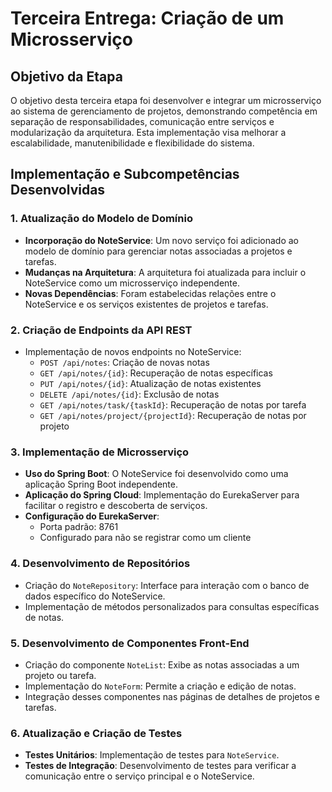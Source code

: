 # Terceira Entrega: Criação de um Microsserviço

## Objetivo da Etapa

O objetivo desta terceira etapa foi desenvolver e integrar um microsserviço ao sistema de gerenciamento de projetos, demonstrando competência em separação de responsabilidades, comunicação entre serviços e modularização da arquitetura. Esta implementação visa melhorar a escalabilidade, manutenibilidade e flexibilidade do sistema.

## Implementação e Subcompetências Desenvolvidas

### 1. Atualização do Modelo de Domínio

- **Incorporação do NoteService**: Um novo serviço foi adicionado ao modelo de domínio para gerenciar notas associadas a projetos e tarefas.
- **Mudanças na Arquitetura**: A arquitetura foi atualizada para incluir o NoteService como um microsserviço independente.
- **Novas Dependências**: Foram estabelecidas relações entre o NoteService e os serviços existentes de projetos e tarefas.

### 2. Criação de Endpoints da API REST

- Implementação de novos endpoints no NoteService:
  - `POST /api/notes`: Criação de novas notas
  - `GET /api/notes/{id}`: Recuperação de notas específicas
  - `PUT /api/notes/{id}`: Atualização de notas existentes
  - `DELETE /api/notes/{id}`: Exclusão de notas
  - `GET /api/notes/task/{taskId}`: Recuperação de notas por tarefa
  - `GET /api/notes/project/{projectId}`: Recuperação de notas por projeto

### 3. Implementação de Microsserviço

- **Uso do Spring Boot**: O NoteService foi desenvolvido como uma aplicação Spring Boot independente.
- **Aplicação do Spring Cloud**: Implementação do EurekaServer para facilitar o registro e descoberta de serviços.
- **Configuração do EurekaServer**:
  - Porta padrão: 8761
  - Configurado para não se registrar como um cliente

### 4. Desenvolvimento de Repositórios

- Criação do `NoteRepository`: Interface para interação com o banco de dados específico do NoteService.
- Implementação de métodos personalizados para consultas específicas de notas.

### 5. Desenvolvimento de Componentes Front-End

- Criação do componente `NoteList`: Exibe as notas associadas a um projeto ou tarefa.
- Implementação do `NoteForm`: Permite a criação e edição de notas.
- Integração desses componentes nas páginas de detalhes de projetos e tarefas.

### 6. Atualização e Criação de Testes

- **Testes Unitários**: Implementação de testes para `NoteService`.
- **Testes de Integração**: Desenvolvimento de testes para verificar a comunicação entre o serviço principal e o NoteService.
